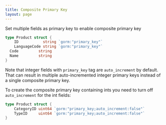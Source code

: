 ```yaml
---
title: Composite Primary Key
layout: page
---
```


Set multiple fields as primary key to enable composite primary key

```go
type Product struct {
	ID           string `gorm:"primary_key"`
	LanguageCode string `gorm:"primary_key"`
  Code         string
  Name         string
}
```

Note that integer fields with `primary_key` tag are `auto_increment` by default. That can result in multiple auto-incremented integer primary keys instead of a single composite primary key. 

To create the composite primary key containing ints you need to turn off `auto_increment` for the int fields:

```go
type Product struct {
	CategoryID uint64 `gorm:"primary_key;auto_increment:false"`
	TypeID     uint64 `gorm:"primary_key;auto_increment:false"`
}
```

